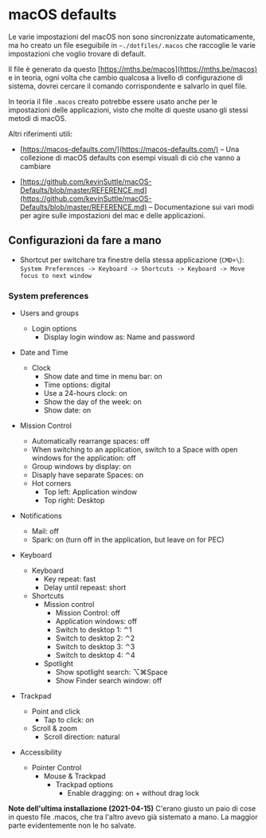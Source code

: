 # macOS defaults

Le varie impostazioni del macOS non sono sincronizzate automaticamente, ma ho creato un file eseguibile in `~./dotfiles/.macos` che raccoglie le varie impostazioni che voglio trovare di default.

Il file è generato da questo [https://mths.be/macos](https://mths.be/macos) e in teoria, ogni volta che cambio qualcosa a livello di configurazione di sistema, dovrei cercare il comando corrispondente e salvarlo in quel file.

In teoria il file `.macos` creato potrebbe essere usato anche per le impostazioni delle applicazioni, visto che molte di queste usano gli stessi metodi di macOS.

Altri riferimenti utili:

- [https://macos-defaults.com/](https://macos-defaults.com/) – Una collezione di macOS defaults con esempi visuali di ciò che vanno a cambiare

- [https://github.com/kevinSuttle/macOS-Defaults/blob/master/REFERENCE.md](https://github.com/kevinSuttle/macOS-Defaults/blob/master/REFERENCE.md) – Documentazione sui vari modi per agire sulle impostazioni del mac e delle applicazioni.

## Configurazioni da fare a mano

- Shortcut per switchare tra finestre della stessa applicazione (`CMD+\`):  
`System Preferences -> Keyboard -> Shortcuts -> Keyboard -> Move focus to next window`

### System preferences
- Users and groups
	- Login options
		- Display login window as: Name and password
- Date and Time
	- Clock
		- Show date and time in menu bar: on
		- Time options: digital
		- Use a 24-hours clock: on
		- Show the day of the week: on
		- Show date: on
- Mission Control
	- Automatically rearrange spaces: off
	- When switching to an application, switch to a Space with open windows for the application: off
	- Group windows by display: on
	- Disaply have separate Spaces: on
	- Hot corners
		- Top left: Application window
		- Top right: Desktop

- Notifications
	- Mail: off
	- Spark: on (turn off in the application, but leave on for PEC)

- Keyboard
	- Keyboard
		- Key repeat: fast
		- Delay until repeast: short
	- Shortcuts
		- Mission control
			- Mission Control: off
			- Application windows: off
			- Switch to desktop 1: ⌃1
			- Switch to desktop 2: ⌃2
			- Switch to desktop 3: ⌃3
			- Switch to desktop 4: ⌃4
		- Spotlight
			- Show spotlight search: ⌥⌘Space
			- Show Finder search window: off 
- Trackpad
	- Point and click
		- Tap to click: on
	- Scroll & zoom
		- Scroll direction: natural

- Accessibility
	- Pointer Control
		- Mouse & Trackpad
			- Trackpad options
				- Enable dragging: on + without drag lock


**Note dell'ultima installazione (2021-04-15)**
C'erano giusto un paio di cose in questo file .macos, che tra l'altro avevo già sistemato a mano. La maggior parte evidentemente non le ho salvate.